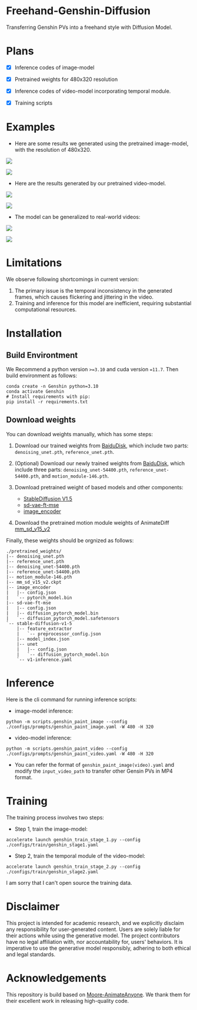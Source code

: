 # Freehand-Genshin-Diffusion
Transferring Genshin PVs into a freehand style with Diffusion Model.

# Plans
- [x] Inference codes of image-model
- [x] Pretrained weights for 480x320 resolution
- [x] Inference codes of video-model incorporating temporal module.
- [x] Training scripts


# Examples 

* Here are some results we generated using the pretrained image-model, with the resolution of 480x320.

![](https://github.com/Kebii/Freehand-Gensin-Diffusion/blob/master/assets/Focalors_demo_480x320_wotpl.gif)

![](https://github.com/Kebii/Freehand-Gensin-Diffusion/blob/master/assets/Navia_demo_480x320_wotpl.gif)

* Here are the results generated by our pretrained video-model.

![](https://github.com/Kebii/Freehand-Gensin-Diffusion/blob/master/assets/Focalors_demo_480x320_tpl.gif)

![](https://github.com/Kebii/Freehand-Gensin-Diffusion/blob/master/assets/Navia_demo_480x320_tpl.gif)

* The model can be generalized to real-world videos:

![](https://github.com/Kebii/Freehand-Gensin-Diffusion/blob/master/assets/kunkun_480x320.gif)

![](https://github.com/Kebii/Freehand-Gensin-Diffusion/blob/master/assets/thunder_480x320.gif)

# Limitations
We observe following shortcomings in current version:
1. The primary issue is the temporal inconsistency in the generated frames, which causes flickering and jittering in the video.
2. Training and inference for this model are inefficient, requiring substantial computational resources.

# Installation

## Build Environtment

We Recommend a python version `>=3.10` and cuda version `=11.7`. Then build environment as follows:

```shell
conda create -n Genshin python=3.10
conda activate Genshin
# Install requirements with pip:
pip install -r requirements.txt
```

## Download weights

You can download weights manually, which has some steps:

1. Download our trained weights from [BaiduDisk](https://pan.baidu.com/s/1TthKg5TQtX5pKQF2UsuZ_Q?pwd=5bhh), which include two parts: `denoising_unet.pth`, `reference_unet.pth`.

2. (Optional) Download our newly trained weights from [BaiduDisk](https://pan.baidu.com/s/1TthKg5TQtX5pKQF2UsuZ_Q?pwd=5bhh), which include three parts: `denoising_unet-54400.pth`, `reference_unet-54400.pth`, and `motion_module-146.pth`.

3. Download pretrained weight of based models and other components: 
    - [StableDiffusion V1.5](https://huggingface.co/runwayml/stable-diffusion-v1-5)
    - [sd-vae-ft-mse](https://huggingface.co/stabilityai/sd-vae-ft-mse)
    - [image_encoder](https://huggingface.co/lambdalabs/sd-image-variations-diffusers/tree/main/image_encoder)

4. Download the pretrained motion module weights of AnimateDiff [mm_sd_v15_v2](https://huggingface.co/guoyww/animatediff/blob/main/mm_sd_v15_v2.ckpt)

<!-- 4. Download dwpose weights (`dw-ll_ucoco_384.onnx`, `yolox_l.onnx`) following [this](https://github.com/IDEA-Research/DWPose?tab=readme-ov-file#-dwpose-for-controlnet). -->

Finally, these weights should be orgnized as follows:

```text
./pretrained_weights/
|-- denoising_unet.pth
|-- reference_unet.pth
|-- denoising_unet-54400.pth
|-- reference_unet-54400.pth
|-- motion_module-146.pth
|-- mm_sd_v15_v2.ckpt
|-- image_encoder
|   |-- config.json
|   `-- pytorch_model.bin
|-- sd-vae-ft-mse
|   |-- config.json
|   |-- diffusion_pytorch_model.bin
|   `-- diffusion_pytorch_model.safetensors
`-- stable-diffusion-v1-5
    |-- feature_extractor
    |   `-- preprocessor_config.json
    |-- model_index.json
    |-- unet
    |   |-- config.json
    |   `-- diffusion_pytorch_model.bin
    `-- v1-inference.yaml
```

# Inference 

Here is the cli command for running inference scripts:

* image-model inference:

```shell
python -m scripts.genshin_paint_image --config ./configs/prompts/genshin_paint_image.yaml -W 480 -H 320
```

* video-model inference:

```shell
python -m scripts.genshin_paint_video --config ./configs/prompts/genshin_paint_video.yaml -W 480 -H 320
```

* You can refer the format of `genshin_paint_image(video).yaml` and modify the `input_video_path` to transfer other Gensin PVs in MP4 format.
  
# Training
The training process involves two steps:

* Step 1, train the image-model:
```shell
accelerate launch genshin_train_stage_1.py --config ./configs/train/genshin_stage1.yaml
```

* Step 2, train the temporal module of the video-model:
```shell
accelerate launch genshin_train_stage_2.py --config ./configs/train/genshin_stage2.yaml
```

I am sorry that I can't open source the training data.

# Disclaimer

This project is intended for academic research, and we explicitly disclaim any responsibility for user-generated content. Users are solely liable for their actions while using the generative model. The project contributors have no legal affiliation with, nor accountability for, users' behaviors. It is imperative to use the generative model responsibly, adhering to both ethical and legal standards.

# Acknowledgements

This repository is build based on [Moore-AnimateAnyone](https://github.com/MooreThreads/Moore-AnimateAnyone). We thank them for their excellent work in releasing high-quality code.
